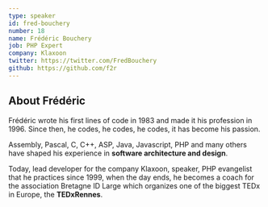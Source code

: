 ```yaml
---
type: speaker
id: fred-bouchery
number: 18
name: Frédéric Bouchery
job: PHP Expert
company: Klaxoon
twitter: https://twitter.com/FredBouchery
github: https://github.com/f2r
---
```


## About Frédéric
Frédéric wrote his first lines of code in 1983 and made it his profession in 1996. Since then, he codes, he codes, he codes, it has become his passion.

Assembly, Pascal, C, C++, ASP, Java, Javascript, PHP and many others have shaped his experience in **software architecture and design**.

Today, lead developer for the company Klaxoon, speaker, PHP evangelist that he practices since 1999, when the day ends, he becomes a coach for the association Bretagne ID Large which organizes one of the biggest TEDx in Europe, the **TEDxRennes**.
